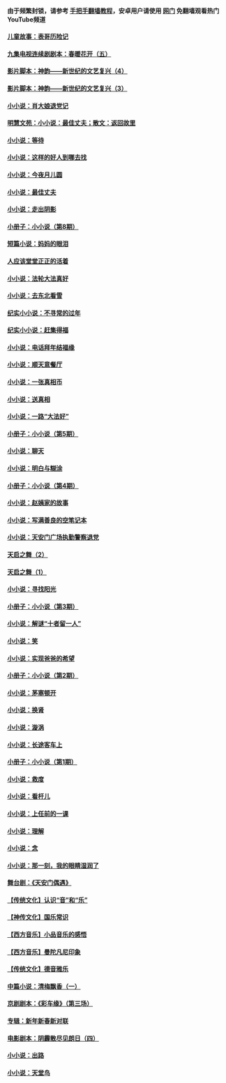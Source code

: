 #### 由于频繁封锁，请参考 [手把手翻墙教程](https://github.com/gfw-breaker/guides/wiki/)，安卓用户请使用 [网门](https://github.com/gfw-breaker/nogfw/blob/master/dl.md?t=05052300) 免翻墙观看热门YouTube频道 

#### [儿童故事：表哥历险记](../pages/328/383535.md?t=05052300) 

#### [九集电视连续剧剧本：春暖花开（五）](../pages/328/275919.md?t=05052300) 

#### [影片脚本：神韵——新世纪的文艺复兴（4）](../pages/328/266089.md?t=05052300) 

#### [影片脚本：神韵——新世纪的文艺复兴（3）](../pages/328/266087.md?t=05052300) 

#### [小小说：肖大娘退党记](../pages/328/239807.md?t=05052300) 

#### [明慧文苑：小小说：最佳丈夫；散文：返回故里](../pages/328/3439.md?t=05052300) 

#### [小小说：等待](../pages/328/223927.md?t=05052300) 

#### [小小说：这样的好人到哪去找](../pages/328/209396.md?t=05052300) 

#### [小小说：今夜月儿圆](../pages/328/193588.md?t=05052300) 

#### [小小说：最佳丈夫](../pages/328/190938.md?t=05052300) 

#### [小小说：走出阴影](../pages/328/190744.md?t=05052300) 

#### [小册子：小小说（第8期）](../pages/328/188202.md?t=05052300) 

#### [短篇小说：妈妈的眼泪](../pages/328/187712.md?t=05052300) 

#### [人应该堂堂正正的活着](../pages/328/182430.md?t=05052300) 

#### [小小说：法轮大法真好](../pages/328/174669.md?t=05052300) 

#### [小小说：去东北看雪](../pages/328/173882.md?t=05052300) 

#### [纪实小小说：不寻常的过年](../pages/328/173187.md?t=05052300) 

#### [纪实小小说：赶集得福](../pages/328/172652.md?t=05052300) 

#### [小小说：电话拜年结福缘](../pages/328/172533.md?t=05052300) 

#### [小小说：顺天意餐厅](../pages/328/170182.md?t=05052300) 

#### [小小说：一张真相币](../pages/328/169410.md?t=05052300) 

#### [小小说：送真相](../pages/328/166713.md?t=05052300) 

#### [小小说：一路“大法好”](../pages/328/162016.md?t=05052300) 

#### [小册子：小小说（第5期）](../pages/328/161131.md?t=05052300) 

#### [小小说：聊天](../pages/328/159640.md?t=05052300) 

#### [小小说：明白与糊涂](../pages/328/158101.md?t=05052300) 

#### [小册子：小小说（第4期）](../pages/328/158006.md?t=05052300) 

#### [小小说：赵姨家的故事](../pages/328/157843.md?t=05052300) 

#### [小小说：写满善良的空笔记本](../pages/328/157382.md?t=05052300) 

#### [小小说：天安门广场执勤警察退党](../pages/328/156982.md?t=05052300) 

#### [天启之舞（2）](../pages/328/153440.md?t=05052300) 

#### [天启之舞（1）](../pages/328/153439.md?t=05052300) 

#### [小小说：寻找阳光](../pages/328/153065.md?t=05052300) 

#### [小册子：小小说（第3期）](../pages/328/151715.md?t=05052300) 

#### [小小说：解谜“十者留一人”](../pages/328/148967.md?t=05052300) 

#### [小小说：笑](../pages/328/148905.md?t=05052300) 

#### [小小说：实现爸爸的希望](../pages/328/148096.md?t=05052300) 

#### [小册子：小小说（第2期）](../pages/328/147214.md?t=05052300) 

#### [小小说：茅塞顿开](../pages/328/147030.md?t=05052300) 

#### [小小说：换肾](../pages/328/146770.md?t=05052300) 

#### [小小说：漩涡](../pages/328/146683.md?t=05052300) 

#### [小小说：长途客车上](../pages/328/145076.md?t=05052300) 

#### [小册子：小小说（第1期）](../pages/328/143963.md?t=05052300) 

#### [小小说：救度](../pages/328/143927.md?t=05052300) 

#### [小小说：看杆儿](../pages/328/142137.md?t=05052300) 

#### [小小说：上任前的一课](../pages/328/140808.md?t=05052300) 

#### [小小说：理解](../pages/328/140476.md?t=05052300) 

#### [小小说：念](../pages/328/139513.md?t=05052300) 

#### [小小说：那一刻，我的眼睛湿润了](../pages/328/138476.md?t=05052300) 

#### [舞台剧：《天安门偶遇》](../pages/328/117155.md?t=05052300) 

#### [【传统文化】认识“音”和“乐”](../pages/328/108667.md?t=05052300) 

#### [【神传文化】国乐常识](../pages/328/104225.md?t=05052300) 

#### [【西方音乐】小品音乐的感悟](../pages/328/102924.md?t=05052300) 

#### [【西方音乐】曼陀凡尼印象](../pages/328/102922.md?t=05052300) 

#### [【传统文化】德音雅乐](../pages/328/102923.md?t=05052300) 

#### [中篇小说：清梅飘香（一）](../pages/328/101058.md?t=05052300) 

#### [京剧剧本：《彩车缘》（第三场）](../pages/328/96434.md?t=05052300) 

#### [专辑：新年新春新对联](../pages/328/94991.md?t=05052300) 

#### [电影剧本：阴霾散尽见朗日（四）](../pages/328/87081.md?t=05052300) 

#### [小小说：出路](../pages/328/84848.md?t=05052300) 

#### [小小说：天堂鸟](../pages/328/83084.md?t=05052300) 

